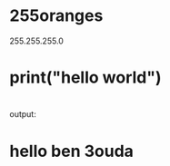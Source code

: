 # 255oranges
255.255.255.0

<h1>print("hello world")</h2>
<h1></h1>output:</h2>
<h1>hello ben 3ouda</h2>

